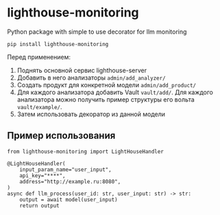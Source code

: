 # lighthouse-monitoring
Python package with simple to use decorator for llm monitoring

`pip install lighthouse-monitoring`

Перед применением: 
1. Поднять основной сервис lighthouse-server
2. Добавить в него анализаторы `admin/add_analyzer/`
3. Создать продукт для конкретной модели `admin/add_product/`
4. Для каждого анализатора добавить Vault `vault/add/`. Для каждого анализатора можно получить пример структуры его вольта `vault/example/`.
5. Затем использовать декоратор из данной модели 

## Пример использования
```
from lighthouse-monitoring import LightHouseHandler

@LightHouseHandler(
    input_param_name="user_input",
    api_key="****",
    address="http://example.ru:8080",
)
async def llm_process(user_id: str, user_input: str) -> str:
    output = await model(user_input)
    return output
```